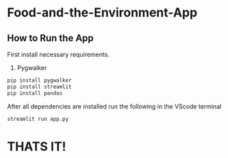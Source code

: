 # Food-and-the-Environment-App

## How to Run the App
First install necessary requirements.
1. Pygwalker
```bash
pip install pygwalker
pip install streamlit
pip install pandas
```

After all dependencies are installed run the following in the VScode terminal
```bash
streamlit run app.py
```

# THATS IT!
